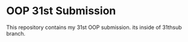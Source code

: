 ﻿# OOP 31st Submission
This repository contains my 31st OOP submission.
its inside of 31thsub branch.

